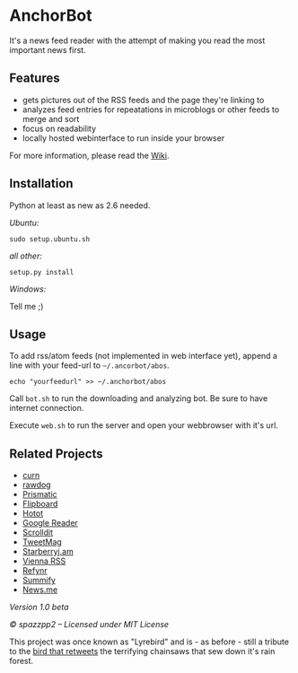 AnchorBot
=========

It's a news feed reader with the attempt of making you read the most important
news first.


Features
--------
* gets pictures out of the RSS feeds and the page they're linking to
* analyzes feed entries for repeatations in microblogs or other feeds to merge and sort
* focus on readability
* locally hosted webinterface to run inside your browser

For more information, please read the [Wiki](http://github.com/spazzpp2/AnchorBot/wiki).


Installation
------------
Python at least as new as 2.6 needed.

*Ubuntu:*

    sudo setup.ubuntu.sh

*all other:*

    setup.py install

*Windows:*

Tell me ;)


Usage
-----
To add rss/atom feeds (not implemented in web interface yet), append a line
with your feed-url to `~/.ancorbot/abos`.

    echo "yourfeedurl" >> ~/.anchorbot/abos

Call `bot.sh` to run the downloading and analyzing bot. Be sure to have internet connection.

Execute `web.sh` to run the server and open your webbrowser with it's url.


Related Projects
----------------
* [curn](software.clapper.org/curn/)
* [rawdog](http://offog.org/code/rawdog.html)
* [Prismatic](http://www.getprismatic.com/)
* [Flipboard](http://flipboard.com/)
* [Hotot](https://code.google.com/p/hotot)
* [Google Reader](http://reader.google.com/)
* [Scrolldit](http://scrolldit.com/)
* [TweetMag](http://www.tweetmagapp.com/)
* [Starberryj.am](http://strawberryj.am/)
* [Vienna RSS](http://www.vienna-rss.org/)
* [Refynr](http://refynr.com/)
* [Summify](http://summify.com/)
* [News.me](http://news.me/)


*Version 1.0 beta*

*© spazzpp2 – Licensed under MIT License*

This project was once known as "Lyrebird" and is - as before - still a tribute
to the [bird that retweets](http://youtu.be/7XiQDgNUEMw) the terrifying
chainsaws that sew down it's rain forest.
